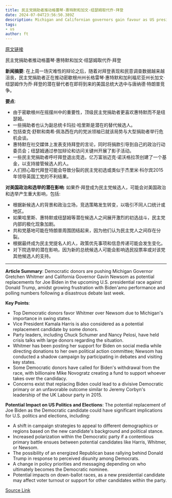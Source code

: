 ```yaml
---
title: 民主党捐助者推动格蕾琴·惠特默和加文·纽瑟姆取代乔·拜登
date: 2024-07-04T23:56:50.389Z
description: Michigan and Californian governors gain favour as US president enters make-or-break period to save candidacy
tags: 
- us
author: ft
---
```


[原文链接](https://ft.com/content/6d9e121a-b493-4305-8016-f43fb381552f)

民主党捐助者推动格蕾琴·惠特默和加文·纽瑟姆取代乔·拜登

**新闻摘要**: 在上周一场灾难性的辩论之后，随着对拜登表现和民意调查数据越来越沮丧，民主党捐助者正在推动密歇根州州长格雷琴·惠特默和加利福尼亚州长加文·纽瑟姆作为乔·拜登的潜在替代者在即将到来的美国总统大选中与唐纳德·特朗普竞争。

**要点**:
- 由于密歇根州在摇摆州中的重要性，顶级民主党捐助者更喜欢惠特默而不是纽瑟姆。
- 一些捐助者也认为副总统卡玛拉·哈里斯是潜在的替代候选人。
- 包括查克·舒默和南希·佩洛西在内的党派领袖已就该局势与大型捐助者举行危机会谈。
- 惠特默在社交媒体上发表支持拜登的言论，同时将捐款引导到自己的政治行动委员会；纽瑟姆通过参加辩论和访问关键州开展了影子活动。
- 一些民主党捐助者呼吁拜登退出竞选，亿万富翁迈克·诺沃格拉茨创建了一个基金，以支持接管候选人的人。
- 人们担心取代拜登可能会导致分裂的民主党初选或类似于杰里米·科尔宾2015年领导英国工党的不利结果。

**对美国政治和选举的潜在影响**:
如果乔·拜登成为民主党候选人，可能会对美国政治和选举产生重大影响，包括:
- 根据新候选人的背景和政治立场，竞选策略发生转变，以吸引不同人口统计或地区。
- 如果哈里斯、惠特默或纽瑟姆等潜在候选人之间展开激烈的初选战斗，民主党内部的极化现象加剧。
- 共和党基地可能在特朗普周围团结起来，因为他们认为民主党人之间存在分裂。
- 根据最终成为民主党提名人的人，政策优先事项和信息传递可能会发生变化。
- 对下院选举的潜在影响，因为新的总统候选人可能会影响选民投票率或对该党其他候选人的支持。

---

 **Article Summary**: Democratic donors are pushing Michigan Governor Gretchen Whitmer and California Governor Gavin Newsom as potential replacements for Joe Biden in the upcoming U.S. presidential race against Donald Trump, amidst growing frustration with Biden'amo performance and polling numbers following a disastrous debate last week.

**Key Points**:
- Top Democratic donors favor Whitmer over Newsom due to Michigan's importance in swing states.
- Vice President Kamala Harris is also considered as a potential replacement candidate by some donors.
- Party leaders, including Chuck Schumer and Nancy Pelosi, have held crisis talks with large donors regarding the situation.
- Whitmer has been posting her support for Biden on social media while directing donations to her own political action committee; Newsom has conducted a shadow campaign by participating in debates and visiting key states.
- Some Democratic donors have called for Biden's withdrawal from the race, with billionaire Mike Novogratz creating a fund to support whoever takes over the candidacy.
- Concerns exist that replacing Biden could lead to a divisive Democratic primary or an unfavorable outcome similar to Jeremy Corbyn's leadership of the UK Labour party in 2015.

**Potential Impact on US Politics and Elections**:
The potential replacement of Joe Biden as the Democratic candidate could have significant implications for U.S. politics and elections, including:
- A shift in campaign strategies to appeal to different demographics or regions based on the new candidate's background and political stance.
- Increased polarization within the Democratic party if a contentious primary battle ensues between potential candidates like Harris, Whitmer, or Newsom.
- The possibility of an energized Republican base rallying behind Donald Trump in response to perceived disunity among Democrats.
- A change in policy priorities and messaging depending on who ultimately becomes the Democratic nominee.
- Potential impacts on down-ballot races, as a new presidential candidate may affect voter turnout or support for other candidates within the party.

[Source Link](https://ft.com/content/6d9e121a-b493-4305-8016-f43fb381552f)

